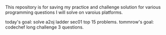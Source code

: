 This repository is for saving my practice and challenge solution for various programming questions I will solve on varoius platforms.

today's goal: solve a2oj ladder sec01 top 15 problems.
tommrow's goal: codechef long challenge 3 questions.